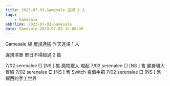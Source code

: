 ```yaml
---
title: 2023-07-03-Gamesale 違規 1 人
tags:
    - Gamesale
abbrlink: 2023-07-03-Gamesale
date: Gamesale-2023-07-03 12:00:00
---
```

Gamesale 板 [板規連結](https://www.ptt.cc/bbs/Gossiping/M.1637425085.A.07D.html)
昨天違規 1 人
<!-- more -->

違規清單
單日不得超過 2 篇

7/02 serenalee □ [NS  ] 售 魔物獵人 崛起
7/02 serenalee □ [NS  ] 售 健身環大冒險
7/02 serenalee □ [NS  ] 售 Switch 良值手把
7/02 serenalee □ [NS  ] 售 耀西的手工世界